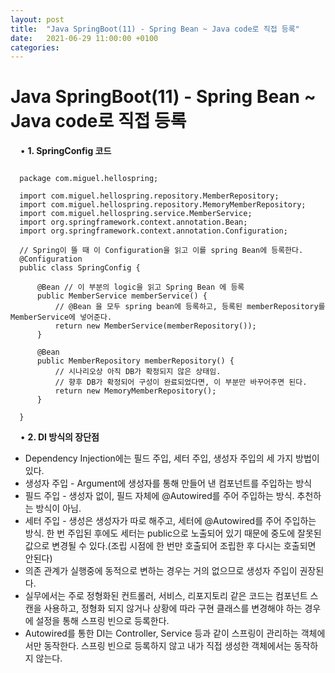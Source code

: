 ```yaml
---
layout: post
title:  "Java SpringBoot(11) - Spring Bean ~ Java code로 직접 등록"
date:   2021-06-29 11:00:00 +0100
categories:
---
```


# Java SpringBoot(11) - Spring Bean ~ Java code로 직접 등록
&nbsp;
&nbsp;
• **1. SpringConfig 코드**
&nbsp;
```

  package com.miguel.hellospring;

  import com.miguel.hellospring.repository.MemberRepository;
  import com.miguel.hellospring.repository.MemoryMemberRepository;
  import com.miguel.hellospring.service.MemberService;
  import org.springframework.context.annotation.Bean;
  import org.springframework.context.annotation.Configuration;

  // Spring이 뜰 때 이 Configuration을 읽고 이를 spring Bean에 등록한다.
  @Configuration
  public class SpringConfig {

      @Bean // 이 부분의 logic을 읽고 Spring Bean 에 등록
      public MemberService memberService() {
          // @Bean 을 모두 spring bean에 등록하고, 등록된 memberRepository를 MemberService에 넣어준다.
          return new MemberService(memberRepository());
      }

      @Bean
      public MemberRepository memberRepository() {
          // 시나리오상 아직 DB가 확정되지 않은 상태임.
          // 향후 DB가 확정되어 구성이 완료되었다면, 이 부분만 바꾸어주면 된다.
          return new MemoryMemberRepository();
      }
      
  }

```
&nbsp;
&nbsp;
• **2. DI 방식의 장단점**
&nbsp;
- Dependency Injection에는 필드 주입, 세터 주입, 생성자 주입의 세 가지 방법이 있다.
- 생성자 주입 - Argument에 생성자를 통해 만들어 낸 컴포넌트를 주입하는 방식
- 필드 주입 - 생성자 없이, 필드 자체에 @Autowired를 주어 주입하는 방식. 추천하는 방식이 아님.
- 세터 주입 - 생성은 생성자가 따로 해주고, 세터에 @Autowired를 주어 주입하는 방식. 한 번 주입된 후에도 세터는 public으로 노출되어 있기 때문에 중도에 잘못된 값으로 변경될 수 있다.(조립 시점에 한 번만 호출되어 조립한 후 다시는 호출되면 안된다)
- 의존 관계가 실행중에 동적으로 변하는 경우는 거의 없으므로 생성자 주입이 권장된다.
- 실무에서는 주로 정형화된 컨트롤러, 서비스, 리포지토리 같은 코드는 컴포넌트 스캔을 사용하고, 정형화 되지 않거나 상황에 따라 구현 클래스를 변경해야 하는 경우에 설정을 통해 스프링 빈으로 등록한다.
- Autowired를 통한 DI는 Controller, Service 등과 같이 스프링이 관리하는 객체에서만 동작한다. 스프링 빈으로 등록하지 않고 내가 직접 생성한 객체에서는 동작하지 않는다.

&nbsp;
